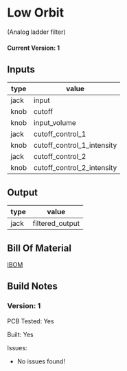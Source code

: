 # Low Orbit
(Analog ladder filter)

#### Current Version: 1

## Inputs

| type  | value                      |
|-------|----------------------------|
| jack  | input                      |
| knob  | cutoff                     |
| knob  | input_volume               |
| jack  | cutoff_control_1           |
| knob  | cutoff_control_1_intensity |
| jack  | cutoff_control_2           |
| knob  | cutoff_control_2_intensity |

## Output

| type | value           |
|------|-----------------|
| jack | filtered_output |

## Bill Of Material

[IBOM](https://htmlpreview.github.io/?https://github.com/lennartquerter/euro-rack-synth/tree/main/modules/filters/2-low-orbit/ibom.html)

## Build Notes

### Version: 1
PCB Tested: Yes

Built: Yes

Issues:
- No issues found!

